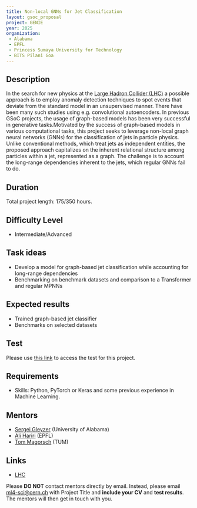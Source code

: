 ```yaml
---
title: Non-local GNNs for Jet Classification
layout: gsoc_proposal
project: GENIE
year: 2025
organization:
 - Alabama
 - EPFL
 - Princess Sumaya University for Technology
 - BITS Pilani Goa
---
```


## Description
In the search for new physics at the [Large Hadron Collider (LHC)](https://home.cern/science/accelerators/large-hadron-collider) a possible approach is to employ anomaly detection techniques to spot events that deviate from the standard model in an unsupervised manner. There have been many such studies using e.g. convolutional autoencoders. In previous GSoC projects, the usage of graph-based models has been very successful in generative tasks.Motivated by the success of graph-based models in various computational tasks, this project seeks to leverage non-local graph neural networks (GNNs) for the classification of jets in particle physics. Unlike conventional methods, which treat jets as independent entities, the proposed approach capitalizes on the inherent relational structure among particles within a jet, represented as a graph. The challenge is to account the long-range dependencies inherent to the jets, which regular GNNs fail to do. 


## Duration

Total project length: 175/350 hours.

## Difficulty Level
  * Intermediate/Advanced

## Task ideas
  * Develop a model for graph-based jet classification while accounting for long-range dependencies 
  * Benchmarking on benchmark datasets and comparison to a Transformer and regular MPNNs 
 
## Expected results
  * Trained graph-based jet classifier
  * Benchmarks on selected datasets

## Test 
Please use [this link](https://docs.google.com/document/d/1lRJocBJ0MgrTTth07xAinz_2tZRgPJF6weVkR8TGPxI/edit?usp=sharing) to access the test for this project.
  
## Requirements 
  * Skills: Python, PyTorch or Keras and some previous experience in Machine Learning. 


## Mentors
  * [Sergei Gleyzer](mailto:ml4-sci@cern.ch) (University of Alabama)
  * [Ali Hariri](mailto:ml4-sci@cern.ch) (EPFL)
  * [Tom Magorsch](mailto:ml4-sci@cern.ch) (TUM)
 

## Links
  * [LHC](https://home.cern/science/accelerators/large-hadron-collider)

Please **DO NOT** contact mentors directly by email. Instead, please email [ml4-sci@cern.ch](mailto:ml4-sci@cern.ch) with Project Title and **include your CV** and **test results**. The mentors will then get in touch with you.
